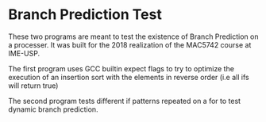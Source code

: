 # Branch Prediction Test

These two programs are meant to test the existence of Branch Prediction on a processer. It was built for the 2018 realization of the MAC5742 course at IME-USP.

The first program uses GCC builtin expect flags to try to optimize the execution of an insertion sort with the elements in reverse order (i.e all ifs will return true)

The second program tests different if patterns repeated on a for to test dynamic branch prediction.
